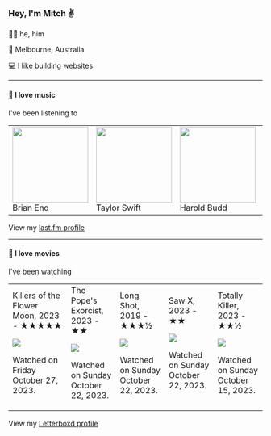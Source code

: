 <article><h3>Hey, I&#x27;m Mitch ✌️</h3><section><p>🙆‍♂️ he, him</p><p>📍 Melbourne, Australia</p><p>💻 I like building websites</p></section><hr/><section><h4>💽 I love music</h4><p>I&#x27;ve been listening to</p><table><tbody><td><img src="https://lastfm.freetls.fastly.net/i/u/174s/918055ba2eb81528f93a8924dbab88f8.png" height="150px" alt="" role="presentation"/><br/>Brian Eno</td><td><img src="https://lastfm.freetls.fastly.net/i/u/174s/d3f083370c371a3ba1cddafaf193c27d.png" height="150px" alt="" role="presentation"/><br/>Taylor Swift</td><td><img src="https://lastfm.freetls.fastly.net/i/u/174s/7ff3c1098b74d9475c68212dc040c4ed.png" height="150px" alt="" role="presentation"/><br/>Harold Budd</td><td><img src="https://lastfm.freetls.fastly.net/i/u/174s/ac2bb899e728fc873b8aacf4c50ed16b.png" height="150px" alt="" role="presentation"/><br/>The Field</td><td><img src="https://lastfm.freetls.fastly.net/i/u/174s/0bb566f53e9f4cbfccf926acd7371183.png" height="150px" alt="" role="presentation"/><br/>Boards of Canada</td></tbody></table><span>View my <a href="https://www.last.fm/user/mylsb">last.fm profile</a></span></section><hr/><section><h4>📼 I love movies</h4><p>I&#x27;ve been watching</p><table><tbody><td>Killers of the Flower Moon, 2023 - ★★★★★<br/><span> <p><img src="https://a.ltrbxd.com/resized/film-poster/3/9/8/0/0/9/398009-killers-of-the-flower-moon-0-600-0-900-crop.jpg?v=49b577149d"/></p> <p>Watched on Friday October 27, 2023.</p> </span></td><td>The Pope&#x27;s Exorcist, 2023 - ★★<br/><span> <p><img src="https://a.ltrbxd.com/resized/film-poster/6/7/8/8/4/5/678845-the-pope-s-exorcist-0-600-0-900-crop.jpg?v=b488ccbfa8"/></p> <p>Watched on Sunday October 22, 2023.</p> </span></td><td>Long Shot, 2019 - ★★★½<br/><span> <p><img src="https://a.ltrbxd.com/resized/film-poster/3/9/1/9/6/4/391964-long-shot-0-600-0-900-crop.jpg?v=02b970ed67"/></p> <p>Watched on Sunday October 22, 2023.</p> </span></td><td>Saw X, 2023 - ★★<br/><span> <p><img src="https://a.ltrbxd.com/resized/film-poster/8/5/6/0/3/6/856036-saw-x-0-600-0-900-crop.jpg?v=839f6ab95c"/></p> <p>Watched on Sunday October 22, 2023.</p> </span></td><td>Totally Killer, 2023 - ★★½<br/><span> <p><img src="https://a.ltrbxd.com/resized/film-poster/8/7/7/3/6/0/877360-totally-killer-0-600-0-900-crop.jpg?v=6d21ed0bed"/></p> <p>Watched on Sunday October 15, 2023.</p> </span></td></tbody></table><span>View my <a href="https://letterboxd.com/myslab/">Letterboxd profile</a></span></section></article>